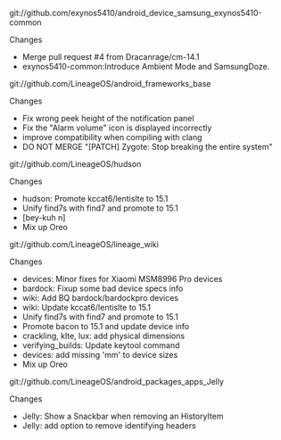 
git://github.com/exynos5410/android_device_samsung_exynos5410-common

Changes
- Merge pull request #4 from Dracanrage/cm-14.1
- exynos5410-common:Introduce Ambient Mode and SamsungDoze.

git://github.com/LineageOS/android_frameworks_base

Changes
- Fix wrong peek height of the notification panel
- Fix the "Alarm volume" icon is displayed incorrectly
- improve compatibility when compiling with clang
- DO NOT MERGE "[PATCH] Zygote: Stop breaking the entire system"

git://github.com/LineageOS/hudson

Changes
- hudson: Promote kccat6/lentislte to 15.1
- Unify find7s with find7 and promote to 15.1
- [bey-kuh n]
- Mix up Oreo

git://github.com/LineageOS/lineage_wiki

Changes
- devices: Minor fixes for Xiaomi MSM8996 Pro devices
- bardock: Fixup some bad device specs info
- wiki: Add BQ bardock/bardockpro devices
- wiki: Update kccat6/lentislte to 15.1
- Unify find7s with find7 and promote to 15.1
- Promote bacon to 15.1 and update device info
- crackling, klte, lux: add physical dimensions
- verifying_builds: Update keytool command
- devices: add missing 'mm' to device sizes
- Mix up Oreo

git://github.com/LineageOS/android_packages_apps_Jelly

Changes
- Jelly: Show a Snackbar when removing an HistoryItem
- Jelly: add option to remove identifying headers
